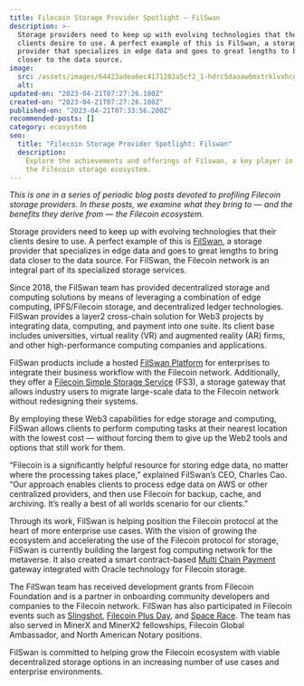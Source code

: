 ```yaml
---
title: Filecoin Storage Provider Spotlight — FilSwan
description: >-
  Storage providers need to keep up with evolving technologies that their
  clients desire to use. A perfect example of this is FilSwan, a storage
  provider that specializes in edge data and goes to great lengths to bring data
  closer to the data source.
image:
  src: /assets/images/64423adea6ec4171202a5cf2_1-hdrc5daoaw6mxtrklvxhcg.png
  alt:
updated-on: "2023-04-21T07:27:26.180Z"
created-on: "2023-04-21T07:27:26.180Z"
published-on: "2023-04-21T07:33:56.200Z"
recommended-posts: []
category: ecosystem
seo:
  title: "Filecoin Storage Provider Spotlight: Filswan"
  description:
    Explore the achievements and offerings of Filswan, a key player in
    the Filecoin storage ecosystem.
---
```


_This is one in a series of periodic blog posts devoted to profiling Filecoin storage providers. In these posts, we examine what they bring to — and the benefits they derive from — the Filecoin ecosystem._

Storage providers need to keep up with evolving technologies that their clients desire to use. A perfect example of this is [FilSwan](https://www.filswan.com/#/homepage), a storage provider that specializes in edge data and goes to great lengths to bring data closer to the data source. For FilSwan, the Filecoin network is an integral part of its specialized storage services.

Since 2018, the FilSwan team has provided decentralized storage and computing solutions by means of leveraging a combination of edge computing, IPFS/Filecoin storage, and decentralized ledger technologies. FilSwan provides a layer2 cross-chain solution for Web3 projects by integrating data, computing, and payment into one suite. Its client base includes universities, virtual reality (VR) and augmented reality (AR) firms, and other high-performance computing companies and applications.

FilSwan products include a hosted [FilSwan Platform](https://www.filswan.com/#/product/filswan_platform) for enterprises to integrate their business workflow with the Filecoin network. Additionally, they offer a [Filecoin Simple Storage Service](https://www.filswan.com/#/product/FS3) (FS3), a storage gateway that allows industry users to migrate large-scale data to the Filecoin network without redesigning their systems.

By employing these Web3 capabilities for edge storage and computing, FilSwan allows clients to perform computing tasks at their nearest location with the lowest cost — without forcing them to give up the Web2 tools and options that still work for them.

“Filecoin is a significantly helpful resource for storing edge data, no matter where the processing takes place,” explained FilSwan’s CEO, Charles Cao. “Our approach enables clients to process edge data on AWS or other centralized providers, and then use Filecoin for backup, cache, and archiving. It’s really a best of all worlds scenario for our clients.”

Through its work, FilSwan is helping position the Filecoin protocol at the heart of more enterprise use cases. With the vision of growing the ecosystem and accelerating the use of the Filecoin protocol for storage, FilSwan is currently building the largest fog computing network for the metaverse. It also created a smart contract-based [Multi Chain Payment](https://www.filswan.com/#/product/multi_Chain_payment_gateway) gateway integrated with Oracle technology for Filecoin storage.

The FilSwan team has received development grants from Filecoin Foundation and is a partner in onboarding community developers and companies to the Filecoin network. FilSwan has also participated in Filecoin events such as [Slingshot](https://www.google.com/search?q=filecoin+slingshot&oq=filecoin+slingshot&aqs=chrome..69i57j69i59l2j69i60l4j69i61.1795j0j7&sourceid=chrome&ie=UTF-8), [Filecoin Plus Day](https://www.youtube.com/watch?v=wP4Bk8lBNUc), and [Space Race](https://spacerace.filecoin.io/). The team has also served in MinerX and MinerX2 fellowships, Filecoin Global Ambassador, and North American Notary positions.

FilSwan is committed to helping grow the Filecoin ecosystem with viable decentralized storage options in an increasing number of use cases and enterprise environments.
